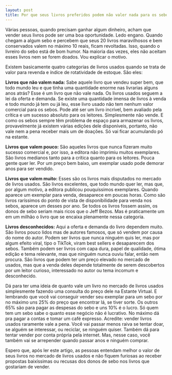 ```yaml
---
layout: post
title: Por que seus livros preferidos podem não valer nada para os sebos?
---
```


Várias pessoas, quando precisam ganhar algum dinheiro, acham que vender seus livros pode ser uma boa oportunidade. Ledo engano. Quando chegam a algum sebo e percebem que seus 20 livros maravilhosos e bem conservados valem no máximo 10 reais, ficam revoltadas. Isso, quando o livreiro do sebo está de bom humor. Na maioria das vezes, eles não aceitam esses livros nem se forem doados. Vou explicar o motivo.

Existem basicamente quatro categorias de livros usados quando se trata de valor para revenda e índice de rotatividade de estoque. São eles:

**Livros que não valem nada:** Sabe aquele livro que vendeu super bem, que todo mundo leu e que tinha uma quantidade enorme nas livrarias alguns anos atrás? Esse é um livro que não vale nada. Os livros usados seguem a lei da oferta e demanda. Se existe uma quantidade imensa de livros à venda e todo mundo já tem ou já leu, esse livro usado não tem nenhum valor comercial para os sebos. Pode até ser um livro incrível, bem avaliado pela crítica e um sucesso absoluto para os leitores. Simplesmente não vende. E como os sebos sempre têm problema de espaço para armazenar os livros, provavelmente já existem várias edições dele disponíveis, portanto, não vale nem a pena receber mais um de doações. Só vai ficar acumulando pó na estante.

**Livros que valem pouco:** São aqueles livros que nunca fizeram muito sucesso comercial e, por isso, a editora não imprimiu muitos exemplares. São livros medianos tanto para a crítica quanto para os leitores. Pouca gente quer ler. Por um preço bem baixo, um exemplar usado pode demorar anos para ser vendido.

**Livros que valem muito:** Esses são os livros mais disputados no mercado de livros usados. São livros excelentes, que todo mundo quer ler, mas que, por algum motivo, a editora publicou pouquíssimos exemplares. Quando aparece um exemplar para venda, desaparece em poucas horas. Como são livros raríssimos do ponto de vista de disponibilidade para venda nos sebos, aparece um desses por ano. Se todos os livros fossem assim, os donos de sebo seriam mais ricos que o Jeff Bezos. Mas é praticamente um em um milhão o livro que se encaixa plenamente nessa categoria.

**Livros desconhecidos:** Aqui a oferta e demanda do livro dependem muito. São livros pouco lidos mas de autores famosos, que só vendem por causa do nome do autor. Podem ser livros que nunca ninguém quis ler, mas por algum efeito viral, tipo o TikTok, viram best sellers e desaparecem dos sebos. Também podem ser livros com capa dura, papel de qualidade, ótima edição e tema relevante, mas que ninguém nunca ouviu falar, então nem procura. São livros que podem ter um preço elevado no mercado de usados, mas que a venda deles depende totalmente de serem descobertos por um leitor curioso, interessado no autor ou tema incomum e desconhecido.

Dá para ter uma ideia de quanto vale um livro no mercado de livros usados simplesmente fazendo uma consulta do preço dele na Estante Virtual. E lembrando que você vai conseguir vender seu exemplar para um sebo por no máximo uns 25% do preço que encontrar lá, se tiver sorte. Os outros 65% são para pagar as despesas do sebo e uns 10% é o lucro. Só quem tem um sebo sabe o quanto esse negócio não é lucrativo. No máximo dá pra pagar a contas e tomar um café expresso. Acredite: vender livros usados raramente vale a pena. Você vai passar menos raiva se tentar doar, se alguém se interessar, ou reciclar, se ninguém quiser. Também dá para tentar vender por conta própria pela internet. Mas, nesse caso, você também vai se arrepender quando passar anos e ninguém comprar.

Espero que, após ler este artigo, as pessoas entendam melhor o valor de seus livros no mercado de livros usados e não fiquem furiosas ao receber propostas baixíssimas ou recusas dos donos de sebo nos livros que gostariam de vender.